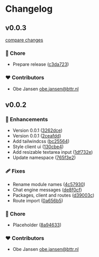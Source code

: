 # Changelog


## v0.0.3

[compare changes](https://github.com/Ojansen/rubberduck/compare/v0.0.2...v0.0.3)

### 🏡 Chore

- Prepare release ([c3da723](https://github.com/Ojansen/rubberduck/commit/c3da723))

### ❤️ Contributors

- Obe Jansen <obe.jansen@bttr.nl>

## v0.0.2


### 🚀 Enhancements

- Version 0.0.1 ([3262dce](https://github.com/Ojansen/rubberduck/commit/3262dce))
- Version 0.0.1 ([2ceafdd](https://github.com/Ojansen/rubberduck/commit/2ceafdd))
- Add tailwindcss ([bc25564](https://github.com/Ojansen/rubberduck/commit/bc25564))
- Style client ui ([130cbe4](https://github.com/Ojansen/rubberduck/commit/130cbe4))
- Add resizable textarea input ([1df732e](https://github.com/Ojansen/rubberduck/commit/1df732e))
- Update namespace ([765f3e2](https://github.com/Ojansen/rubberduck/commit/765f3e2))

### 🩹 Fixes

- Rename module names ([4c57930](https://github.com/Ojansen/rubberduck/commit/4c57930))
- Chat engine messages ([de8f0cf](https://github.com/Ojansen/rubberduck/commit/de8f0cf))
- Packages, client and routes ([d39003c](https://github.com/Ojansen/rubberduck/commit/d39003c))
- Route import ([0a656b5](https://github.com/Ojansen/rubberduck/commit/0a656b5))

### 🏡 Chore

- Placeholder ([8a94633](https://github.com/Ojansen/rubberduck/commit/8a94633))

### ❤️ Contributors

- Obe Jansen <obe.jansen@bttr.nl>

